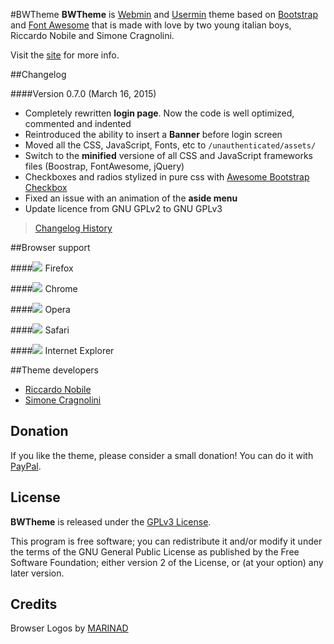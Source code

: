#BWTheme
**BWTheme** is [Webmin](http://webmin.com/) and [Usermin](http://www.webmin.com/usermin.html) theme based on [Bootstrap](http://getbootstrap.com/) and [Font Awesome](http://fontawesome.io/) that is made with love by two young italian boys, Riccardo Nobile and Simone Cragnolini.

Visit the [site](http://theme.winfuture.it) for more info.

##Changelog

####Version 0.7.0 (March 16, 2015)
* Completely rewritten **login page**. Now the code is well optimized, commented and indented
* Reintroduced the ability to insert a **Banner** before login screen
* Moved all the CSS, JavaScript, Fonts, etc to `/unauthenticated/assets/`
* Switch to the **minified** versione of all CSS and JavaScript frameworks files (Boostrap, FontAwesome, jQuery)
* Checkboxes and radios stylized in pure css with [Awesome Bootstrap Checkbox](https://github.com/flatlogic/awesome-bootstrap-checkbox)
* Fixed an issue with an animation of the **aside menu**
* Update licence from GNU GPLv2 to GNU GPLv3 

>[Changelog History](https://github.com/winfuture/Bootstrap3-Webmin-Theme/blob/testing/CHANGELOG.md)

##Browser support

####![](http://theme.winfuture.it/pub/icons/firefox.png) Firefox

####![](http://theme.winfuture.it/pub/icons/chrome.png) Chrome

####![](http://theme.winfuture.it/pub/icons/opera.png) Opera

####![](http://theme.winfuture.it/pub/icons/safari.png) Safari

####![](http://theme.winfuture.it/pub/icons/ie.png) Internet Explorer

##Theme developers
* [Riccardo Nobile](mailto:riccardo.nobile@winfuture.it)
* [Simone Cragnolini](mailto:simone.cragnolini@winfuture.it)

## Donation

If you like the theme, please consider a small donation!
You can do it with [PayPal](https://www.paypal.com/cgi-bin/webscr?cmd=_donations&business=blackhardware%40gmail%2ecom&lc=IT&item_name=BWTheme%20%2d%20Bootstrap%20Webmin%20Theme&currency_code=EUR&bn=PP%2dDonationsBF%3abtn_donateCC_LG%2egif%3aNonHosted).

## License

**BWTheme** is released under the [GPLv3 License](http://opensource.org/licenses/GPL-3.0).

This program is free software; you can redistribute it and/or modify it under the terms of the GNU General Public License as published by the Free Software Foundation; either version 2 of the License, or (at your option) any later version.


## Credits

Browser Logos by [MARINAD](http://marinad.com.ar/free-flat-browser-logotypes/)
